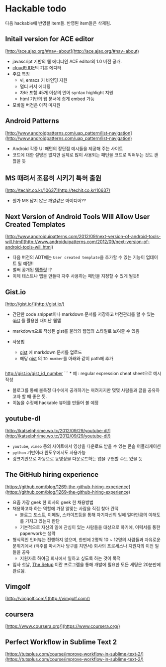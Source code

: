 # Hackable todo

다음 hackable에 반영될 item들. 반영된 item들은 삭제됨.

## Initail version for ACE editor

[http://ace.ajax.org/#nav=about](http://ace.ajax.org/#nav=about)

* javascript 기반의 웹 에디터인 ACE editor의 1.0 버전 공개.
* [cloud9 IDE](https://c9.io/)의 기본 에디터.
* 주요 특징
	* vi, emacs 키 바인딩 지원
	* 멀티 커서 에디팅
	* 자바 포함 45개 이상의 언어 syntax highlight 지원
	* html 기반의 웹 문서에 쉽게 embed 가능
* 모바일 버전은 아직 미지원

## Android Patterns

[http://www.androidpatterns.com/uap_pattern/list-navigation](http://www.androidpatterns.com/uap_pattern/list-navigation)

* Android 각종 UI 패턴의 장단점 예시들을 제공해 주는 사이트
* 코드에 대한 설명은 없지만 실제로 많이 사용되는 패턴을 코드로 익혀두는 것도 괜찮을 듯

## MS 때려서 조용히 시키기 특허 출원

[http://techit.co.kr/10637](http://techit.co.kr/10637)

* 뭔가 MS 답지 않은 깨알같은 아이디어??

## Next Version of Android Tools Will Allow User Created Templates

[http://www.androiduipatterns.com/2012/09/next-version-of-android-tools-will.html](http://www.androiduipatterns.com/2012/09/next-version-of-android-tools-will.html)

* 다음 버전의 ADT에는 `User created template`을 추가할 수 있는 기능이 업데이트 될 예정!!
* 벌써 공개된 [템플릿](https://github.com/jgilfelt/android-adt-templates) !?
* 이제 테스트나 앱을 만들때 자주 사용하는 패턴을 지정할 수 있게 될듯!!

## Gist.io

[http://gist.io/](http://gist.io/)

* 간단한 code snippet이나 markdown 문서를 저장하고 버전관리를 할 수 있는 [gist](http://gist.github.com) 를 활용한 재미난 웹앱
* markdown으로 작성된 gist를 불러와 웹앱의 스타일로 보여줄 수 있음
* 사용법
	* [gist](http://gist.github.com) 에 markdown 문서를 업로드
	* 해당 [gist](http://gist.github.com) 의 `ID number`를 아래와 같이 path에 추가
	
	```
http://gist.io/gist_id_number
	```
	* 예 : regular expression cheat sheet으로 예시 작성
* 블로그를 통해 불특정 다수에게 공개하기는 꺼려지지만 몇몇 사람들과 글을 공유하고자 할 때 좋은 듯.
* 이놈을 수정해 hackable 뷰어를 만들어 볼 예정

## youtube-dl

[http://katselphrime.wo.tc/2012/09/29/youtube-dl/](http://katselphrime.wo.tc/2012/09/29/youtube-dl/)

* `youtube`, `vimeo` 등의 사이트에서 영상을 다운로드 받을 수 있는 콘솔 어플리케이션
* `python` 기반이라 윈도우에서도 사용가능
* 링크기반으로 자동으로 동영상을 다운로드하는 앱을 구현할 수도 있을 듯

## The GitHub hiring experience

[https://github.com/blog/1269-the-github-hiring-experience](https://github.com/blog/1269-the-github-hiring-experience)

* 요즘 가장 geek 한 회사의 geek 한 채용방법
* 채용하고자 하는 역할에 가장 알맞는 사람을 직접 찾아 컨택
	* 블로그 포스트, 이메일, 스카이프등을 통해 자기자신의 일에 얼마만큼의 이해도를 가지고 있는지 판단
	* 기본적으로 자신의 일에 관심이 있는 사람들을 대상으로 하기에, 이력서를 통한 paperwork는 생략
* 형식적인 인터뷰는 진행하지 않으며, 한번에 2명씩 10 ~ 12명의 사람들과 자유로운 분위기에서 (맥주를 마시거나 당구를 치면서) 회사의 프로세스나 지원자의 이전 일들을 공유
	* 	지원자로 하여금 회사에서 일하고 싶도록 하는 것이 목적
* 입사 첫날, [The Setup](https://speakerdeck.com/u/wfarr/p/the-setup-managing-an-army-of-laptops-with-puppet) 이란 프로그램을 통해 개발에 필요한 모든 세팅은 20분만에 완료됨.

## Vimgolf

[http://vimgolf.com/](http://vimgolf.com/)

## coursera

[https://www.coursera.org/](https://www.coursera.org/)

## Perfect Workflow in Sublime Text 2

[https://tutsplus.com/course/improve-workflow-in-sublime-text-2/](https://tutsplus.com/course/improve-workflow-in-sublime-text-2/)